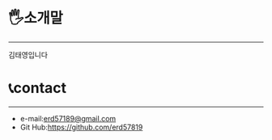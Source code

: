 # 🖐소개말
---
김태영입니다

# 📞contact
---
- e-mail:erd57189@gmail.com
- Git Hub:https://github.com/erd57819
